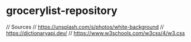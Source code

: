 # grocerylist-repository

// Sources
  // https://unsplash.com/s/photos/white-background
  // https://dictionaryapi.dev/
  // https://www.w3schools.com/w3css/4/w3.css
